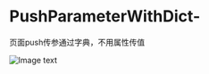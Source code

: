 # PushParameterWithDict-
页面push传参通过字典，不用属性传值

![Image text](https://github.com/daniulaolu/PushParameterWithDict-/blob/master/qrcode_for_gh_a69e5c4e13c4_430.jpg)
